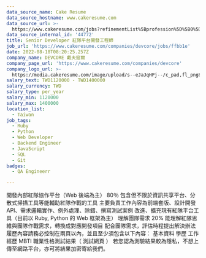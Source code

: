 ```yaml
---
data_source_name: Cake Resume
data_source_hostname: www.cakeresume.com
data_source_url: >-
  https://www.cakeresume.com/jobs?refinementList%5Bprofession%5D%5B0%5D=engineering_qa-engineer&refinementList%5Bsalary_currency%5D=TWD&range%5Bsalary_range%5D%5Bmin%5D=800096
data_source_internal_id: '44772'
title: Senior Developer 紅隊平台開發工程師
job_url: 'https://www.cakeresume.com/companies/devcore/jobs/ffbb1e'
date: 2022-08-18T08:20:25.257Z
company_name: DEVCORE 戴夫寇爾
company_page_url: 'https://www.cakeresume.com/companies/devcore'
company_logo_url: >-
  https://media.cakeresume.com/image/upload/s--eJaJqHPj--/c_pad,fl_png8,h_200,w_200/v1650984586/uafnic3fu3mhogjoaf7g.png
salary_text: TWD1120000 - TWD1400000
salary_currency: TWD
salary_type: per_year
salary_min: 1120000
salary_max: 1400000
location_list:
  - Taiwan
job_tags:
  - Ruby
  - Python
  - Web Developer
  - Backend Engineer
  - JavaScript
  - SQL
  - Git
badges:
  - QA Engineerr

---
```


開發內部紅隊協作平台（Web 後端為主） 80％ 包含但不限於資訊共享平台、分散式掃描工具等能輔助紅隊作戰的工具 主要負責工作內容為前端套版、設計開發 API、需求邏輯實作、例外處理、除錯、撰寫測試案例 改進、擴充現有紅隊平台工具（目前以 Ruby, Python 的 Web 框架為主） 理解團隊需求 20% 能理解紅隊思維與團隊作戰需求，轉換成對應開發項目 配合團隊需求，評估時程提出解決辦法 履歷內容請務必控制在兩頁以內，並且至少須包含以下內容： 基本資料 學歷 工作經歷 MBTI 職業性格測試結果（ 測試網頁 ） 若您認為測驗結果較為隱私，不想上傳至網路平台，亦可將結果加密寄給我們。